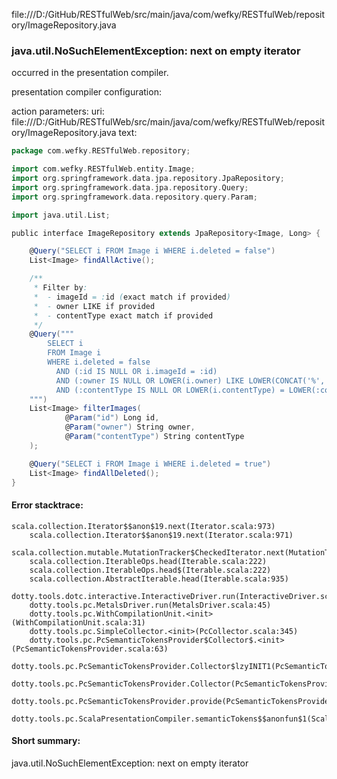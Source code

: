 file:///D:/GitHub/RESTfulWeb/src/main/java/com/wefky/RESTfulWeb/repository/ImageRepository.java
### java.util.NoSuchElementException: next on empty iterator

occurred in the presentation compiler.

presentation compiler configuration:


action parameters:
uri: file:///D:/GitHub/RESTfulWeb/src/main/java/com/wefky/RESTfulWeb/repository/ImageRepository.java
text:
```scala
package com.wefky.RESTfulWeb.repository;

import com.wefky.RESTfulWeb.entity.Image;
import org.springframework.data.jpa.repository.JpaRepository;
import org.springframework.data.jpa.repository.Query;
import org.springframework.data.repository.query.Param;

import java.util.List;

public interface ImageRepository extends JpaRepository<Image, Long> {

    @Query("SELECT i FROM Image i WHERE i.deleted = false")
    List<Image> findAllActive();

    /**
     * Filter by:
     *  - imageId = :id (exact match if provided)
     *  - owner LIKE if provided
     *  - contentType exact match if provided
     */
    @Query("""
        SELECT i
        FROM Image i
        WHERE i.deleted = false
          AND (:id IS NULL OR i.imageId = :id)
          AND (:owner IS NULL OR LOWER(i.owner) LIKE LOWER(CONCAT('%', :owner, '%')))
          AND (:contentType IS NULL OR LOWER(i.contentType) = LOWER(:contentType))
    """)
    List<Image> filterImages(
            @Param("id") Long id,
            @Param("owner") String owner,
            @Param("contentType") String contentType
    );

    @Query("SELECT i FROM Image i WHERE i.deleted = true")
    List<Image> findAllDeleted();
}

```



#### Error stacktrace:

```
scala.collection.Iterator$$anon$19.next(Iterator.scala:973)
	scala.collection.Iterator$$anon$19.next(Iterator.scala:971)
	scala.collection.mutable.MutationTracker$CheckedIterator.next(MutationTracker.scala:76)
	scala.collection.IterableOps.head(Iterable.scala:222)
	scala.collection.IterableOps.head$(Iterable.scala:222)
	scala.collection.AbstractIterable.head(Iterable.scala:935)
	dotty.tools.dotc.interactive.InteractiveDriver.run(InteractiveDriver.scala:164)
	dotty.tools.pc.MetalsDriver.run(MetalsDriver.scala:45)
	dotty.tools.pc.WithCompilationUnit.<init>(WithCompilationUnit.scala:31)
	dotty.tools.pc.SimpleCollector.<init>(PcCollector.scala:345)
	dotty.tools.pc.PcSemanticTokensProvider$Collector$.<init>(PcSemanticTokensProvider.scala:63)
	dotty.tools.pc.PcSemanticTokensProvider.Collector$lzyINIT1(PcSemanticTokensProvider.scala:63)
	dotty.tools.pc.PcSemanticTokensProvider.Collector(PcSemanticTokensProvider.scala:63)
	dotty.tools.pc.PcSemanticTokensProvider.provide(PcSemanticTokensProvider.scala:88)
	dotty.tools.pc.ScalaPresentationCompiler.semanticTokens$$anonfun$1(ScalaPresentationCompiler.scala:109)
```
#### Short summary: 

java.util.NoSuchElementException: next on empty iterator